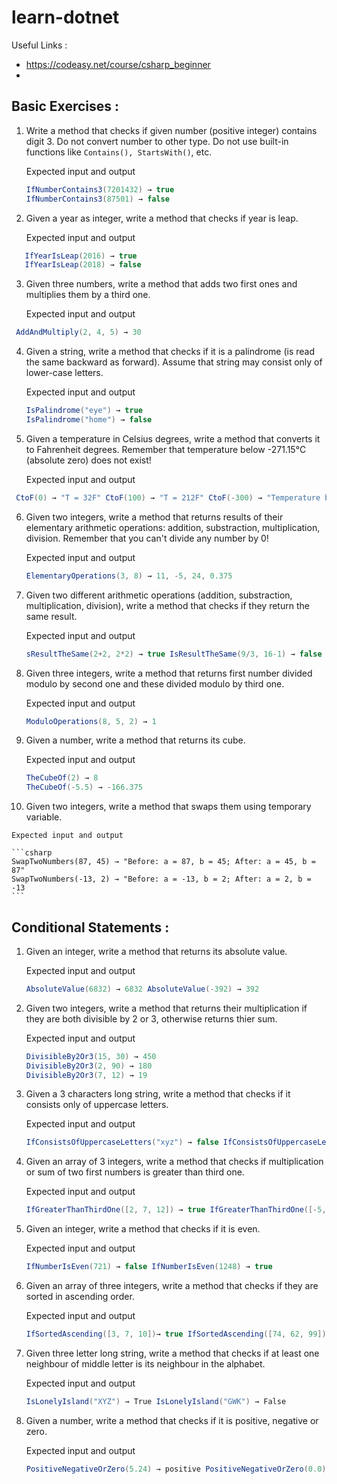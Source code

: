 # learn-dotnet

Useful Links :

- https://codeasy.net/course/csharp_beginner
- 

## **Basic Exercises :** 

1. Write a method that checks if given number (positive integer) contains digit 3. Do not convert number to other type. Do not use built-in functions like `Contains(), StartsWith()`, etc.

   Expected input and output

   ```csharp
   IfNumberContains3(7201432) → true
   IfNumberContains3(87501) → false
   ```

2. Given a year as integer, write a method that checks if year is leap.

   Expected input and output

```csharp
   IfYearIsLeap(2016) → true
   IfYearIsLeap(2018) → false
```

3. Given three numbers, write a method that adds two first ones and multiplies them by a third one.

    Expected input and output

```csharp
 AddAndMultiply(2, 4, 5) → 30
```

4. Given a string, write a method that checks if it is a palindrome (is read the same backward as forward). Assume that string may consist only of lower-case letters.

   Expected input and output

   ```csharp
   IsPalindrome("eye") → true 
   IsPalindrome("home") → false
   ```

5. Given a temperature in Celsius degrees, write a method that converts it to Fahrenheit degrees. Remember that temperature below -271.15°C (absolute zero) does not exist!

   Expected input and output

  ```csharp
   CtoF(0) → "T = 32F" CtoF(100) → "T = 212F" CtoF(-300) → "Temperature below absolute zero!
  ```

6. Given two integers, write a method that returns results of their elementary arithmetic operations: addition, substraction, multiplication, division. Remember that you can't divide any number by 0!

   Expected input and output
   
   ```csharp
   ElementaryOperations(3, 8) → 11, -5, 24, 0.375
   ```

7. Given two different arithmetic operations (addition, substraction, multiplication, division), write a method that checks if they return the same result.

   Expected input and output
   
   ```csharp
   sResultTheSame(2+2, 2*2) → true IsResultTheSame(9/3, 16-1) → false
   ```
   
8. Given three integers, write a method that returns first number divided modulo by second one and these divided modulo by third one.

   Expected input and output
   
   ```csharp
   ModuloOperations(8, 5, 2) → 1
   ```
   
9. Given a number, write a method that returns its cube.

   Expected input and output
   
   ```csharp
   TheCubeOf(2) → 8
   TheCubeOf(-5.5) → -166.375
   ```
   
10.  Given two integers, write a method that swaps them using temporary variable.

    Expected input and output

    ```csharp
    SwapTwoNumbers(87, 45) → "Before: a = 87, b = 45; After: a = 45, b = 87" 
    SwapTwoNumbers(-13, 2) → "Before: a = -13, b = 2; After: a = 2, b = -13
    ```
    

##    Conditional Statements :

1. Given an integer, write a method that returns its absolute value.

   Expected input and output

   ```csharp
   AbsoluteValue(6832) → 6832 AbsoluteValue(-392) → 392
   ```

2. Given two integers, write a method that returns their multiplication if they are both divisible by 2 or 3, otherwise returns thier sum.

   Expected input and output

   ```csharp
   DivisibleBy2Or3(15, 30) → 450
   DivisibleBy2Or3(2, 90) → 180
   DivisibleBy2Or3(7, 12) → 19
   ```

3. Given a 3 characters long string, write a method that checks if it consists only of uppercase letters.

   Expected input and output

   ```csharp
   IfConsistsOfUppercaseLetters("xyz") → false IfConsistsOfUppercaseLetters("DOG") → true IfConsistsOfUppercaseLetters("L9#") → false
   ```

4. Given an array of 3 integers, write a method that checks if multiplication or sum of two first numbers is greater than third one.

   Expected input and output

   ```csharp
   IfGreaterThanThirdOne([2, 7, 12]) → true IfGreaterThanThirdOne([-5, -8, 50]) → false
   ```

5. Given an integer, write a method that checks if it is even.

   Expected input and output

   ```csharp
   IfNumberIsEven(721) → false IfNumberIsEven(1248) → true
   ```

6. Given an array of three integers, write a method that checks if they are sorted in ascending order.

   Expected input and output

   ```csharp
   IfSortedAscending([3, 7, 10])→ true IfSortedAscending([74, 62, 99])→ false
   ```

7. Given three letter long string, write a method that checks if at least one neighbour of middle letter is its neighbour in the alphabet.

   Expected input and output

   ```csharp
   IsLonelyIsland("XYZ") → True IsLonelyIsland("GWK") → False
   ```

8. Given a number, write a method that checks if it is positive, negative or zero.

   Expected input and output

   ```csharp
   PositiveNegativeOrZero(5.24) → positive PositiveNegativeOrZero(0.0) → zero PositiveNegativeOrZero(-994.53) → negative
   ```

   
